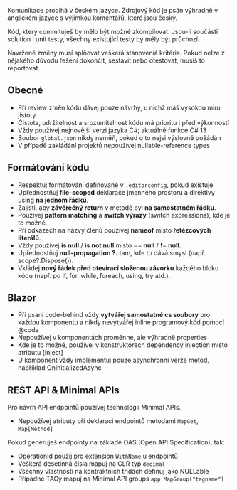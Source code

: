 Komunikace probíhá v českém jazyce. Zdrojový kód je psán výhradně v anglickém jazyce s výjimkou komentářů, které jsou česky.

Kód, který commituješ by mělo být možné zkompilovat. Jsou-li součástí solution i unit testy, všechny existující testy by měly být průchozí.

Navržené změny musí splňovat veškerá stanoveníá kritéria. Pokud nelze z nějakého důvodu řešení dokončit, sestavit nebo otestovat, musíš to reportovat.



## Obecné

- Při review změn kódu dávej pouze návrhy, u nichž máš vysokou míru jistoty
- Čistota, udržitelnost a srozumitelnost kódu má prioritu i před výkonností
- Vždy používej nejnovější verzi jazyka C#; aktuálně funkce C# 13
- Soubor `global.json` nikdy neměň, pokud o to nejsi výslovně požádán
- V případě zakládání projektů nepoužívej nullable-reference types



## Formátování kódu

- Respektuj formátování definované v  `.editorconfig`, pokud existuje
- Upřednostňuj **file-scoped** deklarace jmenného prostoru a direktivy using **na jednom řádku**.
- Zajisti, aby **závěrečný return** v metodě byl **na samostatném řádku**.
- Používej **pattern matching** a **switch výrazy** (switch expressions), kde je to možné.
- Při odkazech na názvy členů používej **nameof** místo **řetězcových literálů**.
- Vždy používej **is null** / **is not null** místo **== null** / **!= null**.
- Upřednostňuj **null-propagation ?.** tam, kde to dává smysl (např. scope?.Dispose()).
- Vkládej **nový řádek před otevírací složenou závorku** každého bloku kódu (např. po if, for, while, foreach, using, try atd.).

## Blazor

- Při psaní code-behind vždy **vytvářej samostatné cs soubory** pro každou komponentu a nikdy nevytvářej inline programový kód pomocí @code
- Nepoužívej v komponentách proměnné, ale výhradně properties
- Kde je to možné, používej v konstruktorech dependency injection místo atributu [Inject]
- U komponent vždy implementuj pouze asynchronní verze metod, například OnInitializedAsync



## REST API & Minimal APIs

Pro návrh API endpointů používej technologii Minimal APIs. 

- Nepoužívej atributy při deklaraci endpointů metodami `MapGet`, `Map[Method]`

Pokud generuješ  endpointy na základě OAS (Open API Specification), tak:

- OperationId použij pro extension `WithName` u endpointů
- Veškerá desetinná čísla mapuj na CLR typ `decimal`
- Všechny vlastnosti na kontraktních třídách definuj jako NULLable
- Případné TAGy mapuj na Minimal API groups `app.MapGroup("tagname")`
